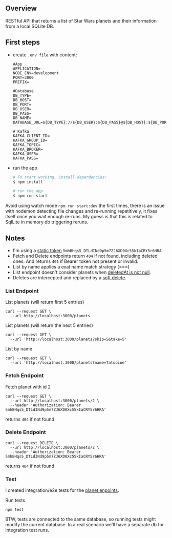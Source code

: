 ## Overview

RESTful API that returns a list of Star Wars planets and their information from a local SQLite DB.

## First steps

- create `.env file` with content:
  ```
  #App
  APPLICATION=
  NODE_ENV=development
  PORT=3000
  PREFIX=

  #Database
  DB_TYPE=
  DB_HOST=
  DB_PORT=
  DB_USER=
  DB_PASS=
  DB_NAME=
  DATABASE_URL=${DB_TYPE}://${DB_USER}:${DB_PASS}@${DB_HOST}:${DB_PORT}/${DB_NAME}

  # Kafka
  KAFKA_CLIENT_ID=
  KAFKA_GROUP_ID=
  KAFKA_TOPIC=
  KAFKA_BROKER=
  KAFKA_USER=
  KAFKA_PASS=
  ```

- run the app

  ```sh
  # To start working, install dependencies:
  $ npm install

  # run the app
  $ npm run start
  ````

Avoid using watch mode `npm run start:dev` the first times, there is an issue with nodemon detecting file changes and re-running repetitively, it fixes itself once you wait enough re-runs. My guess is that this is related to SqlLite in memory db triggering reruns.

## Notes

- I'm using a [static token](https://github.com/mejiaej/planets/blob/6241e4208cef7f2d9225199c8fe17542aa682e4d/src/core/guards/auth.guard.ts#L9) `5mhBHqs5_DTLdINd9p5m7ZJ6XD0Xc55kIaCRY5r6HRA`
- Fetch and Delete endpoints return `404` if not found, including deleted ones. And returns `401` if Bearer token not present or invalid.
- List by name applies a exat name match strategy (===)
- List endpoint doesn't consider planets when [deletedAt is not null](https://github.com/mejiaej/planets/blob/6241e4208cef7f2d9225199c8fe17542aa682e4d/src/db/prisma/services/prisma.service.ts#L36-L45).
- Deletes are intercepted and replaced by a [soft delete](https://github.com/mejiaej/planets/blob/6241e4208cef7f2d9225199c8fe17542aa682e4d/src/db/prisma/services/prisma.service.ts#L60-L83).

### List Endpoint

List planets (will return first 5 entries)

```
curl --request GET \
  --url http://localhost:3000/planets
```

List planets (will return the next 5 entries)

```
curl --request GET \
  --url 'http://localhost:3000/planets?skip=5&take=5'
```

List by name

```
curl --request GET \
  --url 'http://localhost:3000/planets?name=Tatooine'
```

### Fetch Endpoint

Fetch planet with id 2

```
curl --request GET \
  --url http://localhost:3000/planets/2 \
  --header 'Authorization: Bearer 5mhBHqs5_DTLdINd9p5m7ZJ6XD0Xc55kIaCRY5r6HRA'
```

returns `404` if not found

### Delete Endpoint

```
curl --request DELETE \
  --url http://localhost:3000/planets/2 \
  --header 'Authorization: Bearer 5mhBHqs5_DTLdINd9p5m7ZJ6XD0Xc55kIaCRY5r6HRA'
```

returns `404` if not found

### Test

I created integration/e2e tests for the [planet enpoints](https://github.com/mejiaej/planets/blob/main/src/resources/planet/test/planets.e2e-spec.spec.ts).

Run tests

```
npm test
```

BTW, tests are connected to the same database, so running tests might modify the current database. In a real scenario we'll have a separate db for integration test runs.
